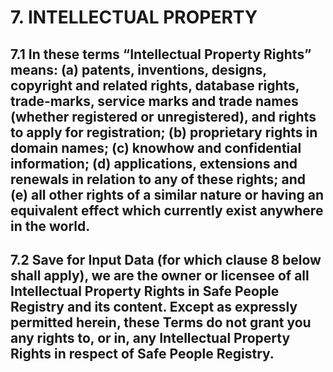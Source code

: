 # 7. INTELLECTUAL PROPERTY

## 7.1 In these terms “Intellectual Property Rights” means: (a) patents, inventions, designs, copyright and related rights, database rights, trade-marks, service marks and trade names (whether registered or unregistered), and rights to apply for registration; (b) proprietary rights in domain names; (c) knowhow and confidential information; (d) applications, extensions and renewals in relation to any of these rights; and (e) all other rights of a similar nature or having an equivalent effect which currently exist anywhere in the world.

## 7.2 Save for Input Data (for which clause 8 below shall apply), we are the owner or licensee of all Intellectual Property Rights in Safe People Registry and its content. Except as expressly permitted herein, these Terms do not grant you any rights to, or in, any Intellectual Property Rights in respect of Safe People Registry.
